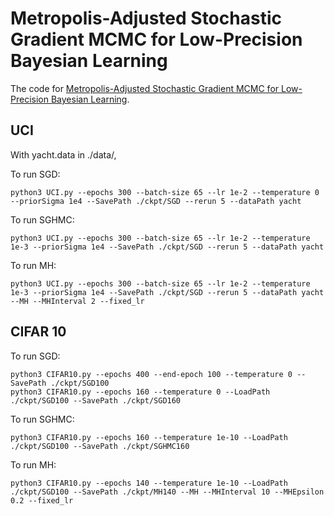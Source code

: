 # Metropolis-Adjusted Stochastic Gradient MCMC for Low-Precision Bayesian Learning

The code for [Metropolis-Adjusted Stochastic Gradient MCMC for Low-Precision Bayesian Learning](https://openreview.net/forum?id=MPyZNQtHSI).

## UCI

With yacht.data in ./data/,

To run SGD:

```
python3 UCI.py --epochs 300 --batch-size 65 --lr 1e-2 --temperature 0 --priorSigma 1e4 --SavePath ./ckpt/SGD --rerun 5 --dataPath yacht
```

To run SGHMC:

```
python3 UCI.py --epochs 300 --batch-size 65 --lr 1e-2 --temperature 1e-3 --priorSigma 1e4 --SavePath ./ckpt/SGD --rerun 5 --dataPath yacht
```

To run MH:

```
python3 UCI.py --epochs 300 --batch-size 65 --lr 1e-2 --temperature 1e-3 --priorSigma 1e4 --SavePath ./ckpt/SGD --rerun 5 --dataPath yacht --MH --MHInterval 2 --fixed_lr
```

## CIFAR 10

To run SGD:

```
python3 CIFAR10.py --epochs 400 --end-epoch 100 --temperature 0 --SavePath ./ckpt/SGD100
python3 CIFAR10.py --epochs 160 --temperature 0 --LoadPath ./ckpt/SGD100 --SavePath ./ckpt/SGD160
```

To run SGHMC:

```
python3 CIFAR10.py --epochs 160 --temperature 1e-10 --LoadPath ./ckpt/SGD100 --SavePath ./ckpt/SGHMC160
```

To run MH:

```
python3 CIFAR10.py --epochs 140 --temperature 1e-10 --LoadPath ./ckpt/SGD100 --SavePath ./ckpt/MH140 --MH --MHInterval 10 --MHEpsilon 0.2 --fixed_lr
```

